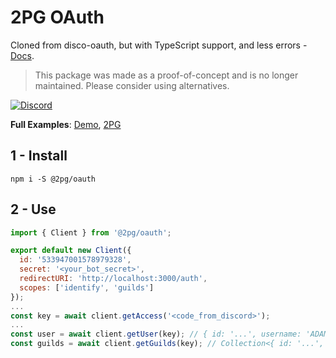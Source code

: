 # 2PG OAuth
Cloned from disco-oauth, but with TypeScript support, and less errors - [Docs](https://twopg.github.io/oauth).

> This package was made as a proof-of-concept and is no longer maintained. Please consider using alternatives.

[![Discord](https://img.shields.io/discord/685862664223850497?color=46828d&label=Support&style=for-the-badge)](https://discord.io/twopg)

**Full Examples**: [Demo](/tree/stable/demo), [2PG](https://github.com/twopg/Bot)

## 1 - Install
`npm i -S @2pg/oauth`

## 2 - Use

```js
import { Client } from '@2pg/oauth';

export default new Client({
  id: '533947001578979328',
  secret: '<your_bot_secret>',
  redirectURI: 'http://localhost:3000/auth',
  scopes: ['identify', 'guilds']
});
...
const key = await client.getAccess('<code_from_discord>');
...
const user = await client.getUser(key); // { id: '...', username: 'ADAMJR', ... }
const guilds = await client.getGuilds(key); // Collection<{ id: '...', name: '2PG', ... }>
```

